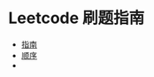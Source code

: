 # Leetcode 刷题指南

- [指南](https://leetcode-cn.com/circle/article/wGp7Y9/)
- [顺序](https://mp.weixin.qq.com/s/kYydNswVfCcts2fEmucnlQ)
- 
